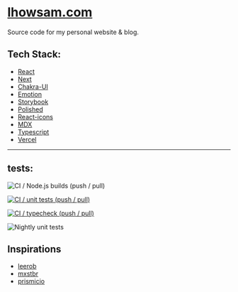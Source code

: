 # [lhowsam.com](https://lhowsam.com)

Source code for my personal website & blog.

## Tech Stack: 
- [React](https://github.com/facebook/react)
- [Next](https://github.com/vercel/next.js)
- [Chakra-UI](https://chakra-ui.com/)
- [Emotion](https://github.com/emotion-js/emotion)
- [Storybook](https://github.com/storybookjs/storybook)
- [Polished](https://github.com/styled-components/polished)
- [React-icons](https://github.com/react-icons/react-icons)
- [MDX](https://github.com/mdx-js/mdx)
- [Typescript](https://github.com/Microsoft/TypeScript)
- [Vercel](https://vercel.com/)


<hr />

## tests: 

![CI / Node.js builds (push / pull)](https://github.com/luke-h1/lhowsam.com/workflows/CI%20/%20Node.js%20builds%20(push%20/%20pull)/badge.svg)

[![CI / unit tests (push / pull)](https://github.com/luke-h1/lhowsam.com/actions/workflows/unit-tests-typecheck.yml/badge.svg)](https://github.com/luke-h1/lhowsam.com/actions/workflows/unit-tests-typecheck.yml)

[![CI / typecheck (push / pull)](https://github.com/luke-h1/lhowsam.com/actions/workflows/typecheck.yml/badge.svg)](https://github.com/luke-h1/lhowsam.com/actions/workflows/typecheck.yml)

![Nightly unit tests](https://github.com/luke-h1/lhowsam.com/workflows/Nightly%20unit%20tests/badge.svg)



## Inspirations

 - [leerob](https://github.com/leerob)
 - [mxstbr](https://github.com/mxstbr/mxstbr.com)
 - [prismicio](https://github.com/prismicio/nextjs-blog)
